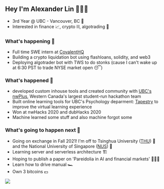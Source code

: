 ## Hey I'm Alexander Lin 👨🏽‍💻 

* 3rd Year @ UBC - Vancouver, BC 🌇
* Interested in finance 📈, crypto ⛓️, algotrading 🤖

### What's happening 👋 
* Full time SWE intern at [CovalentHQ](https://www.covalenthq.com/)
* Building a crypto liquidation bot using flashloans, solidity, and web3 
* Deploying algotrader bot with TWS to do stonks (cause I can't wake up at 6:30 PST to trade NYSE market open 😴)


### What's happened 📕
* developed custom inhouse tools and created community with [UBC's nwPlus](https://www.nwplus.io/), Western Canada's largest student-run hackathon team
* Built online learning tools for UBC's Psychology deparment: [Tapestry](https://tapestry-tool.com/) to improve the virtual learning experience
* Won at nwHacks 2020 and dubHacks 2020
* Machine learned some stuff and also machine forgot some 

### What's going to happen next 🚀
* Going on exchange in Fall 2021! I'm off to Tsinghua University ([THU](https://www.tsinghua.edu.cn/en/index.htm)) 🌁 and the National University of Singapore ([NUS](https://www.nus.edu.sg/)) 🌆
* Learning server and serverless architecture 🏗️
* Hoping to publish a paper on 'Pareidolia in AI and financial markets' 👨🏻‍🔬
* Learn how to drive manual 🏎️
* Own 3 bitcoins 💵

<img src="https://media.giphy.com/media/zOvBKUUEERdNm/source.gif" />
